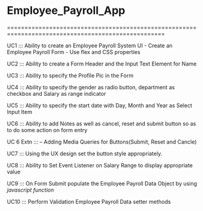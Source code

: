 # Employee_Payroll_App
===================================================================================================

UC1 ::: Ability to create an Employee Payroll System UI - Create an Employee Payroll Form - Use flex and CSS properties

UC2 ::: Ability to create a Form Header and the Input Text Element for Name

UC3 ::: Ability to specify the Profile Pic in the Form

UC4 ::: Ability to specify the gender as radio button, department as checkbox and Salary as range indicator

UC5 ::: Ability to specify the start date with Day, Month and Year as Select Input Item

UC6 ::: Ability to add Notes as well as cancel, reset and submit button so as to do some action on form entry

UC 6 Extn ::: – Adding Media Queries for Buttons(Submit, Reset and Cancle)

UC7 ::: Using the UX design set the button style appropriately.

UC8 ::: Ability to Set Event Listener on Salary Range to display appropriate value

UC9 ::: On Form Submit populate the Employee Payroll Data Object by using *javascript function* 

UC10 ::: Perform Validation Employee Payroll Data setter methods
